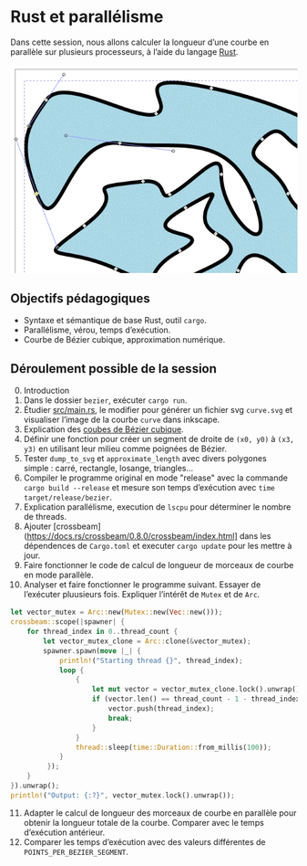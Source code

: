 # Rust et parallélisme

Dans cette session, nous allons calculer la longueur d’une courbe en parallèle sur plusieurs processeurs, à l’aide du langage [Rust](https://fr.wikipedia.org/wiki/Rust_(langage)).

![Capture d’écran](https://raw.githubusercontent.com/AECS-17/AECS-informatique/master/rust-parallelisme/capture.png)

## Objectifs pédagogiques

* Syntaxe et sémantique de base Rust, outil `cargo`.
* Parallélisme, vérou, temps d’exécution.
* Courbe de Bézier cubique, approximation numérique.

## Déroulement possible de la session

0. Introduction
1. Dans le dossier `bezier`, exécuter `cargo run`.
2. Étudier [src/main.rs](https://github.com/AECS-17/AECS-informatique/blob/master/rust-et-parallelisme/bezier/src/main.rs), le modifier pour générer un fichier svg `curve.svg` et visualiser l’image de la courbe `curve` dans inkscape.
3. Explication des [coubes de Bézier cubique](https://fr.wikipedia.org/wiki/Courbe_de_B%C3%A9zier#Courbes_de_B%C3%A9zier_cubiques).
4. Définir une fonction pour créer un segment de droite de `(x0, y0)` à
   `(x3, y3)` en utilisant leur milieu comme poignées de Bézier.
5. Tester `dump_to_svg` et `approximate_length` avec divers polygones simple : carré, rectangle, losange, triangles…
6. Compiler le programme original en mode "release" avec la commande `cargo build --release` et mesure son temps d’exécution avec `time target/release/bezier`.
7. Explication parallélisme, execution de `lscpu` pour déterminer le nombre de threads.
8. Ajouter [crossbeam](https://docs.rs/crossbeam/0.8.0/crossbeam/index.html] dans les dépendences de `Cargo.toml` et executer `cargo update` pour les mettre à jour.
9. Faire fonctionner le code de calcul de longueur de morceaux de courbe en mode parallèle.
10. Analyser et faire fonctionner le programme suivant. Essayer de l’exécuter pluusieurs fois. Expliquer l’intérêt de `Mutex` et de `Arc`.
```rust
let vector_mutex = Arc::new(Mutex::new(Vec::new()));
crossbeam::scope(|spawner| {
    for thread_index in 0..thread_count {
        let vector_mutex_clone = Arc::clone(&vector_mutex);
        spawner.spawn(move |_| {
            println!("Starting thread {}", thread_index);
            loop {
                {
                    let mut vector = vector_mutex_clone.lock().unwrap();
                    if (vector.len() == thread_count - 1 - thread_index) {
                        vector.push(thread_index);
                        break;
                    }
                }
                thread::sleep(time::Duration::from_millis(100));
            }
         });
    }
}).unwrap();
println!("Output: {:?}", vector_mutex.lock().unwrap());
```
11. Adapter le calcul de longueur des morceaux de courbe en parallèle pour obtenir la longueur totale de la courbe. Comparer avec le temps d’exécution antérieur.
12. Comparer les temps d’exécution avec des valeurs différentes de `POINTS_PER_BEZIER_SEGMENT`.

